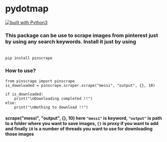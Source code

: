 # pydotmap
[![built with Python3](https://img.shields.io/badge/built%20with-Python3.x-red.svg)](https://www.python.org/)

### This package can be use to scrape images from pinterest just by using any search keywords. Install it just by using <br><br>
`pip install pinscrape`
### How to use?
```
from pinscrape import pinscrape
is_downloaded = pinscrape.scraper.scrape("messi", "output", {}, 10) 

if is_downloaded:
    print("\nDownloading completed !!")
else:
    print("\nNothing to download !!")
```

#### scrape("messi", "output", {}, 10) here `"messi"` is keyword, `"output"` is path to a folder where you want to save images, `{}` is proxy if you want to add and finally `10` is a number of threads you want to use for downloading those images
